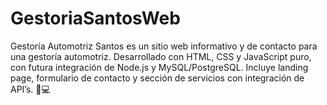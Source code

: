 # GestoriaSantosWeb
Gestoría Automotriz Santos es un sitio web informativo y de contacto para una gestoría automotriz. Desarrollado con HTML, CSS y JavaScript puro, con futura integración de Node.js y MySQL/PostgreSQL. Incluye landing page, formulario de contacto y sección de servicios con integración de API’s. 🚗💻
